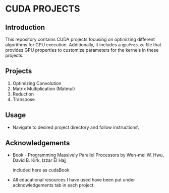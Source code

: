 # CUDA PROJECTS
## Introduction
This repository contains CUDA projects focusing on optimizing different algorithms for GPU execution. Additionally, it includes a `gpuProp.cu` file that provides GPU properties to customize parameters for the kernels in these projects.

## Projects

1. Optimizing Convolution
2. Matrix Multiplication (Matmul)
3. Reduction
4. Transpose

## Usage
* Navigate to desired project directory and follow instructions\

## Acknowledgements
* Book - Programming Massively Parallel Processors by Wen-mei W. Hwu, David B. Kirk, Izzar El Hajj

    included here as cudaBook
* All educational resources I have used have been put under acknowledgements tab in each project